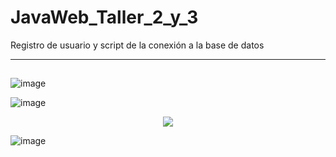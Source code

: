 # JavaWeb_Taller_2_y_3
Registro de usuario y script de la conexión a la base de datos
***
##
![image](https://user-images.githubusercontent.com/128232148/236692495-c04bb193-58ca-4e37-92a3-f3d8a77b3363.png)


![image](https://user-images.githubusercontent.com/128232148/236692560-233e2319-355b-464c-b218-f1a41f3a55b6.png)
<p align="center">
  <img src="http://some_place.com/image.png" />
</p>

![image](https://user-images.githubusercontent.com/128232148/236692510-b9ce1773-329f-4ee1-b1b4-a16817aca87f.png)
